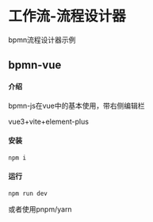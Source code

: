 # 工作流-流程设计器

bpmn流程设计器示例

## bpmn-vue
#### 介绍
bpmn-js在vue中的基本使用，带右侧编辑栏

vue3+vite+element-plus

#### 安装

```
npm i
```

#### 运行

```
npm run dev
```

或者使用pnpm/yarn
